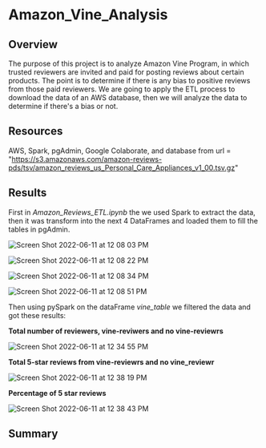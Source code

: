 # Amazon_Vine_Analysis
## Overview 
The purpose of this project is to analyze Amazon Vine Program, in which trusted reviewers are invited and paid for posting reviews about certain products. The point is to determine if there is any bias to positive reviews from those paid reviewers. We are going to apply the ETL process to download the data of an AWS database, then we will analyze the data to determine if there's a bias or not. 

## Resources
AWS, Spark, pgAdmin, Google Colaborate, and database from url = "https://s3.amazonaws.com/amazon-reviews-pds/tsv/amazon_reviews_us_Personal_Care_Appliances_v1_00.tsv.gz"

## Results
First in *Amazon_Reviews_ETL.ipynb* the we used Spark to extract the data, then it was transform into the next 4 DataFrames and loaded them to fill the tables in pgAdmin.

![Screen Shot 2022-06-11 at 12 08 03 PM](https://user-images.githubusercontent.com/43548929/173201644-5ac74940-94a9-45e9-a4e4-018dee6fad08.png)

![Screen Shot 2022-06-11 at 12 08 22 PM](https://user-images.githubusercontent.com/43548929/173201649-71fa2eaa-1b89-4246-b3bf-a105571d6a2b.png)

![Screen Shot 2022-06-11 at 12 08 34 PM](https://user-images.githubusercontent.com/43548929/173201656-169c17b5-d81d-4838-ae55-063dd90711e5.png)

![Screen Shot 2022-06-11 at 12 08 51 PM](https://user-images.githubusercontent.com/43548929/173201665-8bd2fa3c-3a1d-4bc5-a2ae-f9cc61bd8b54.png)

Then using pySpark on the dataFrame *vine_table* we filtered the data and got these results:

**Total number of reviewers, vine-reviwers and no vine-reviewrs**

![Screen Shot 2022-06-11 at 12 34 55 PM](https://user-images.githubusercontent.com/43548929/173202348-624ed314-fa92-460b-81e5-10fdfa762cc9.png)

**Total 5-star reviews from vine-reviewrs and no vine_reviewr**

![Screen Shot 2022-06-11 at 12 38 19 PM](https://user-images.githubusercontent.com/43548929/173202433-933468f8-e89c-42c4-bd86-ac0085de2148.png)

**Percentage of 5 star reviews**

![Screen Shot 2022-06-11 at 12 38 43 PM](https://user-images.githubusercontent.com/43548929/173202443-cdf38f5f-e4bd-46c0-8426-bba5026ac5fc.png)


## Summary

